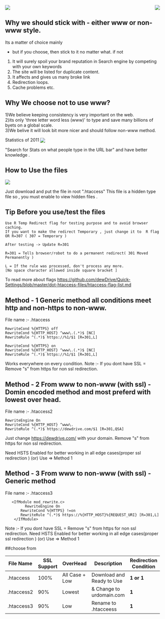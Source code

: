 <img src="https://global.dewdrive.com/thegreatcompany/emblem/dew_black_logo.png" align="right" />
<img src="https://global.dewdrive.com/thegreatcompany/help/github/www-or-non-www.png" align="center" />



## Why we should stick with - either www or non-www style.
Its a matter of choice mainly 
 
 - but if you choose, then stick to it no matter what.
 if not
 
 1) It will surely spoil your brand reputation in Search engine by competing with your own keywords 
 2) The site will be listed for duplicate content.
 3) It affects and gives us many broke link
 4) Redirection loops.
 5) Cache problems etc.
 
 
## Why  We choose not to use www?

1)We believe keeping consistency is very important on the web. <br>
2)its only 'three letter word less (www)' to type and save many billions of byets on a global scale.<br>
3)We belive it will look bit more nicer and should follow non-www method. <br>

Statistics of 2011
<img src="https://global.dewdrive.com/thegreatcompany/help/github/2011-what-do-people-type-in-the-address-bar.png" align="center" />




"Search for Stats on what people type in the URL bar" and have better knowledge .

## How to Use the files 

<img src="https://global.dewdrive.com/thegreatcompany/help/github/htaccess.png" align="center" />


Just download and  put the file in root ".htaccess" 
This file is a hidden type file so , you must enable to view hidden files .

## Tip Before you use/test the files 
```
Use R Temp Redirect flag for testing purpose and to avoid browser caching.
If you want to make the redirect Temporary , just change it to  R flag OR R=307 ( 307 = Temporary )

After testing -> Update R=301

R=301 = Tells browser/robot to do a permanent redirect( 301 Moved Permanently )

L = If the rule was processed, don't process any more.
[No space character allowed inside square bracket ]
```
To read more about flags 
https://github.com/dewDrive/Quick-Settings/blob/master/dot-htaccess-files/htaccess-flag-list.md

## Method - 1 Generic method all conditions meet http and non-https to non-www.


File name :- .htaccess
  
```
RewriteCond %{HTTPS} off
RewriteCond %{HTTP_HOST} ^www\.(.*)$ [NC]
RewriteRule ^(.*)$ https://%1/$1 [R=301,L]

RewriteCond %{HTTPS} on
RewriteCond %{HTTP_HOST} ^www\.(.*)$ [NC]
RewriteRule ^(.*)$ https://%1/$1 [R=301,L]

```
Works everywhere on every condition.
Note :- If you dont have SSL = Remove "s" from https for non ssl redirection.


 ## Method - 2 From www to non-www (with ssl) - Domin encoded method and most preferd with lowest over head.


File name :- .htaccess2
  
```
RewriteEngine On
RewriteCond %{HTTP_HOST} ^www\.
RewriteRule ^(.*)$ https://dewdrive.com/$1 [R=301,QSA]

```
Just change https://dewdrive.com/ with your domain. Remove "s" from https for non ssl redirection.

Need HSTS Enabled for better working in all edge cases(proper ssl redirection ) (or) Use => Method 1


 ## Method - 3 From www to non-www (with ssl) - Generic method 


File name :- .htaccess3
  
```
   <IfModule mod_rewrite.c>
         RewriteEngine On
       RewriteCond %{HTTPS} !=on
       RewriteRule ^(.*)$ https://%{HTTP_HOST}%{REQUEST_URI} [R=301,L]
    </IfModule>
```

Note :- If you dont have SSL = Remove "s" from https for non ssl redirection.
Need HSTS Enabled for better working in all edge cases(proper ssl redirection ) (or) Use => Method 1

 

##choose from 

| File Name  | SSL Support  | OverHead          | Description               | Redirection Condition |
| ---------- |   ---------- | ----------------- | -------------             | ------------------    |
| .htaccess  |    100%      |  All Case + Low   | Download and Ready to Use |     **1 or 1**        |
| .htaccess2 |    90%       |  Lowest           | & Change to urdomain.com  |       **1**           |
| .htaccess3 |    90%       |  Low              | Rename to .htacceess      |       **1**           |

